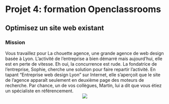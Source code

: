 <h1>Projet 4: formation Openclassrooms</h1>
<h2>Optimisez un site web existant</h2>
<h3>Mission</h3>
Vous travaillez pour La chouette agence, une grande agence de web design basée à Lyon. L’activité de l’entreprise a bien démarré mais aujourd’hui, elle est en perte de vitesse. Eh oui, la concurrence est rude. La fondatrice de l’entreprise, Sophie, cherche une solution pour faire repartir l’activité. En tapant “Entreprise web design Lyon” sur Internet, elle s’aperçoit que le site de l’agence apparaît seulement en deuxième page des moteurs de recherche. Par chance, un de vos collègues, Martin, lui a dit que vous étiez un spécialiste en référencement.
<div style="width:100%;text-align:center;">
<img src = "https://user.oc-static.com/upload/2019/04/15/15553465193309_icon-above-font.png">
</div>